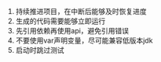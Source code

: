 1. 持续推进项目，在中断后能够及时恢复进度
2. 生成的代码需要能够立即运行
3. 先引用依赖再使用api，避免引用错误
4. 不要使用var声明变量，尽可能兼容低版本jdk
5. 启动时跳过测试

